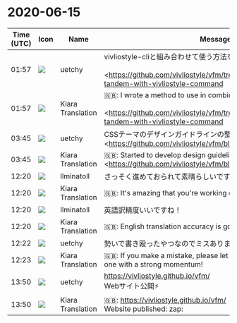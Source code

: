 # 2020-06-15

|Time (UTC)|Icon|Name|Message|
|---|---|---|---|
|01:57|![](https://avatars.slack-edge.com/2020-01-22/916403977808_18dc4c6c299ded1b6018_72.png)|uetchy|vivliostyle-cliと組み合わせて使う方法を書いた<br><br><https://github.com/vivliostyle/vfm/tree/master/packages/vfm#in-tandem-with-vivliostyle-command|https://github.com/vivliostyle/vfm/tree/master/packages/vfm#in-tandem-with-vivliostyle-command>|
|01:57|![](https://avatars.slack-edge.com/2019-08-21/732685848020_f3f20736795184660348_72.png)|Kiara Translation|🇬🇧: I wrote a method to use in combination with vivliostyle-cli<br><br><https://github.com/vivliostyle/vfm/tree/master/packages/vfm#in-tandem-with-vivliostyle-command|https://github.com/vivliostyle/vfm/tree/master/packages/vfm #in-tandem-with-vivliostyle-command>|
|03:45|![](https://avatars.slack-edge.com/2020-01-22/916403977808_18dc4c6c299ded1b6018_72.png)|uetchy|CSSテーマのデザインガイドラインの整備を始めた<br><https://github.com/vivliostyle/vfm/blob/master/spec/theme.md|https://github.com/vivliostyle/vfm/blob/master/spec/theme.md><br><blockquote><pre># Theming Guideline (Draft)<br><br>## vivliostyle.config.js<br></pre>js<br>module.exports = {<br>  theme: '&lt;theme&gt;',<br>};<br><pre><br>## `theme`<br><br>### Source<br><br>#### npm<br><br>`vivliostyle-theme-` prefix will be omitted.<br></pre>js<br>module.exports = {<br>  theme: 'academic', // npm i vivliostyle-theme-academic<br>  // or theme: 'vivliostyle-theme-academic'<br>};<br><pre></pre>js<br>module.exports = {<br>  theme: '@vivliostyle/theme-academic', // npm i @vivliostyle/theme-academic<br>};<br><pre><br>#### local<br></pre>js<br>module.exports = {<br>  theme: './theme-package',<br>};<br><pre><br>## Theme Package<br></pre><br>vivliostyle-theme-academic<br>|- theme.css<br>|- package.json<br><pre><br>### package.json<br></pre>json<br>{<br>  "name": "vivliostyle-theme-academic",<br>  "vivliostyle": {<br>    "theme": {<br>      "stylesheet": "./theme.css"<br>    }<br>  }<br>}<br><pre><br>## Theme CSS Design Guide<br><br>### Data URL for smaller images<br><br>Data URL reduces the cost fetching external resources through HTTP connection.<br></pre>css<br>html {<br>  ...;<br>}<br><br>body: {<br>  background-image: url(data:...);<br>}<br><pre><br>### `role` first, then custom classes<br><br>Take advantage of Digital Publishing WAI-ARIA `role` based blocks.<br>If these roles would not satisfy your use cases, now then consider using custom classes. Keep in mind that the users have to stick with your theme manual and memorize the list of class names available in your theme, which produces extra learning cost.<br><br>#### Example usage<br></pre>css<br>[role='doc-appendix'] {<br>  padding: 15px;<br>  background: yellow;<br>}<br><br>[role='doc-glossary'] {<br>  font-family: monospace;<br>}<br><pre><br>#### Available roles<br><br>- `doc-abstract` (Abstract / Summary)<br>- `doc-acknowledgements` (Acknowledgements)<br>- `doc-afterword`<br>- `doc-appendix` (Appendix)<br>- `doc-backlink` (Back link)<br>- `doc-biblioentry`<br>- `doc-bibliography`<br>- `doc-biblioref`<br>- `doc-chapter` (Chapter)<br>- `doc-colophon`<br>- `doc-conclusion` (Conclusion)<br>- `doc-cover` (Cover)<br>- `doc-credit` (Credit list item)<br>- `doc-credits` (Credits)<br>- `doc-dedication`<br>- `doc-endnote`<br>- `doc-endnotes`<br>- `doc-epigraph`<br>- `doc-epilogue` (Epilogue)<br>- `doc-errata` (Errata)<br>- `doc-example` (Example)<br>- `doc-footnote` (Foot note)<br>- `doc-foreword`<br>- `doc-glossary` (Glossary)<br>- `doc-glossref`<br>- `doc-index`<br>- `doc-introduction` (Introductory section)<br>- `doc-noteref`<br>- `doc-notice` (Notice)<br>- `doc-pagebreak`<br>- `doc-pagelist`<br>- `doc-part`<br>- `doc-preface` (Preface)<br>- `doc-prologue` (Prologue)<br>- `doc-pullquote`<br>- `doc-qna` (Q&amp;A)<br>- `doc-subtitle` (Sub title)<br>- `doc-tip` (Tips)<br>- `doc-toc` (Table of Contents)<br><br>### `&lt;figure&gt;` for captioned image<br></pre>css<br>/* style for non-captioned images */<br>img {<br>  width: 100%;<br>}<br><br>/* style for images with caption */<br>figure {<br>  display: flex;<br>  flex-direction: column;<br>  justify-content: center;<br>}<br>figure img {<br>  width: 50vw;<br>}<br>figure figcaption {<br>  font-size: 12px;<br>}<br><pre></pre></blockquote>|
|03:45|![](https://avatars.slack-edge.com/2019-08-21/732685848020_f3f20736795184660348_72.png)|Kiara Translation|🇬🇧: Started to develop design guidelines for CSS theme<br><https://github.com/vivliostyle/vfm/blob/master/spec/theme.md|https://github.com/vivliostyle/vfm/blob/master/spec/theme.md>|
|12:20|![](https://secure.gravatar.com/avatar/83ba7f9bd8fc8208c63942348ef452fb.jpg?s=72&d=https%3A%2F%2Fa.slack-edge.com%2Fdf10d%2Fimg%2Favatars%2Fava_0010-72.png)|llminatoll|さっそく進めておられて素晴らしいです！早い！ 🎉|
|12:20|![](https://avatars.slack-edge.com/2019-08-21/732685848020_f3f20736795184660348_72.png)|Kiara Translation|🇬🇧: It's amazing that you're working on it right away! early! 🎉|
|12:20|![](https://secure.gravatar.com/avatar/83ba7f9bd8fc8208c63942348ef452fb.jpg?s=72&d=https%3A%2F%2Fa.slack-edge.com%2Fdf10d%2Fimg%2Favatars%2Fava_0010-72.png)|llminatoll|英語訳精度いいですね！|
|12:20|![](https://avatars.slack-edge.com/2019-08-21/732685848020_f3f20736795184660348_72.png)|Kiara Translation|🇬🇧: English translation accuracy is good!|
|12:22|![](https://avatars.slack-edge.com/2020-01-22/916403977808_18dc4c6c299ded1b6018_72.png)|uetchy|勢いで書き殴ったやつなのでミスありましたら教えてください！|
|12:23|![](https://avatars.slack-edge.com/2019-08-21/732685848020_f3f20736795184660348_72.png)|Kiara Translation|🇬🇧: If you make a mistake, please let me know because it's the one with a strong momentum!|
|13:50|![](https://avatars.slack-edge.com/2020-01-22/916403977808_18dc4c6c299ded1b6018_72.png)|uetchy|<https://vivliostyle.github.io/vfm/><br>Webサイト公開⚡|
|13:50|![](https://avatars.slack-edge.com/2019-08-21/732685848020_f3f20736795184660348_72.png)|Kiara Translation|🇬🇧: <https://vivliostyle.github.io/vfm/><br>Website published: zap:|
